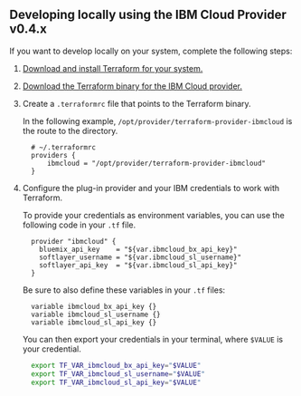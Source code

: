 
## Developing locally using the IBM Cloud Provider v0.4.x

If you want to develop locally on your system, complete the following steps:

1. <a href="https://www.terraform.io/intro/getting-started/install.html">Download and install Terraform for your system. <i class="fa fa-external-link" alt="External link icon"></i></a>

2. <a href="https://github.com/IBM-Bluemix/terraform-provider-ibm/releases">Download the Terraform binary for the IBM Cloud provider. <i class="fa fa-external-link" alt="External link icon"></i></a>

3. Create a `.terraformrc` file that points to the Terraform binary.

    In the following example, `/opt/provider/terraform-provider-ibmcloud` is the route to the directory.

      ```
        # ~/.terraformrc
        providers {
            ibmcloud = "/opt/provider/terraform-provider-ibmcloud"
        }
      ```

4. Configure the plug-in provider and your IBM credentials to work with Terraform.

    To provide your credentials as environment variables, you can use the following code in your `.tf` file.

      ```hcl
        provider "ibmcloud" {
          bluemix_api_key    = "${var.ibmcloud_bx_api_key}"
          softlayer_username = "${var.ibmcloud_sl_username}"
          softlayer_api_key  = "${var.ibmcloud_sl_api_key}"
        }
      ```

    Be sure to also define these variables in your `.tf` files:

      ```hcl
        variable ibmcloud_bx_api_key {}
        variable ibmcloud_sl_username {}
        variable ibmcloud_sl_api_key {}
      ```

    You can then export your credentials in your terminal, where `$VALUE` is your credential.

      ```bash
        export TF_VAR_ibmcloud_bx_api_key="$VALUE"
        export TF_VAR_ibmcloud_sl_username="$VALUE"
        export TF_VAR_ibmcloud_sl_api_key="$VALUE"
      ```
